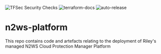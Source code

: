 ![TFSec Security Checks](https://github.com/withriley/n2ws-platform/actions/workflows/main.yml/badge.svg)
![terraform-docs](https://github.com/withriley/n2ws-platform/actions/workflows/terraform-docs.yml/badge.svg)
![auto-release](https://github.com/withriley/n2ws-platform/actions/workflows/release.yml/badge.svg)

# n2ws-platform
This repo contains code and artefacts relating to the deployment of Riley's managed N2WS Cloud Protection Manager Platform

<!-- BEGIN_TF_DOCS -->
<!-- END_TF_DOCS -->